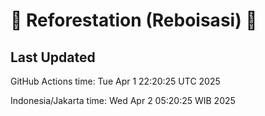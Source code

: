 
# 🌳 Reforestation (Reboisasi) 🌲

## Last Updated

GitHub Actions time: Tue Apr  1 22:20:25 UTC 2025

Indonesia/Jakarta time: Wed Apr  2 05:20:25 WIB 2025
